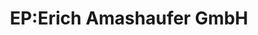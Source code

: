 ---
title: "EP:Erich Amashaufer GmbH"
url: /poechlarn/ep-erich-amashaufer-gmbh/
shop: Elektronik
---